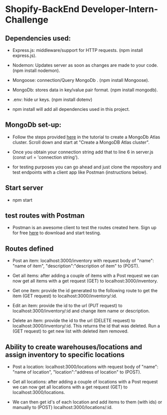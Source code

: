 # Shopify-BackEnd Developer-Intern-Challenge

## Dependencies used:
- Express.js: middleware/support for HTTP requests. (npm install express.js).

- Nodemon: Updates server as soon as changes are made to your code. (npm install nodemon).

- Mongoose: connection/Query MongoDb . (npm install Mongoose).

- MongoDb: stores data in key/value pair format. (npm install mongodb).

- .env: hide ur keys. (npm install dotenv)

- npm install will add all dependencies used in this project.


## MongoDb set-up:
- Follow the steps provided [here](https://www.mongodb.com/languages/javascript/mongodb-and-npm-tutorial) in the tutorial to create a MongoDb Atlas cluster. Scroll down and
start at "Create a MongoDB Atlas cluster".

- Once you obtain your connection string add that to line 6 in server.js (const url = 'connection string').

- for testing purposes you can go ahead and just clone the repository and test endpoints with a client app like Postman (instructions below).

## Start server
- npm start

## test routes with Postman
- Postman is an awesome client to test the routes created here.  Sign up for free [here](https://www.postman.com/) to download and start testing.


## Routes defined
- Post an item: localhost:3000/inventory with request body of "name": "name of item", "description":"description of item" to (POST).

- Get all items: after adding a couple of items with a Post request we can now get all items with a get request (GET) to localhost:3000/inventory.

- Get one item: provide the id generated to the following route to get the item (GET request) to localhost:3000/inventory/:id.

- Edit an item: provide the id to the url (PUT request) to localhost:3000/inventory/:id and change item name or description.

- Delete an item: provide the id to the url (DELETE request) to localhost:3000/inventory/:id.  This returns the id that was deleted. Run a (GET request) to get new list with deleted item removed.

## Ability to create warehouses/locations and assign inventory to specific locations

- Post a location: localhost:3000/locations with request body of "name": "name of location", "location":"address of location" to (POST).

- Get all locations: after adding a couple of locations with a Post request we can now get all locations with a get request (GET) to localhost:3000/locations.

- We can then get id's of each location and add items to them (with ids) or manually to (POST) localhost:3000/locations/:id.





